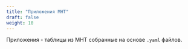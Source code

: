 ```yaml
---
title: "Приложения МНТ"
draft: false
weight: 10
---
```

Приложения - таблицы из МНТ собранные на основе `.yaml` файлов.